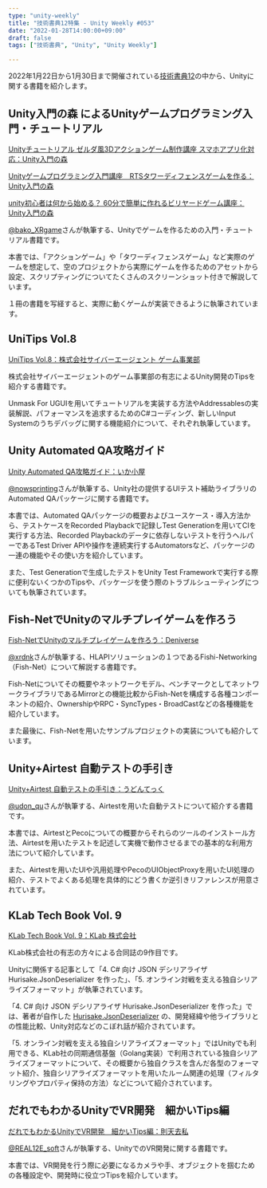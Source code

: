 ```yaml
---
type: "unity-weekly"
title: "技術書典12特集 - Unity Weekly #053"
date: "2022-01-28T14:00:00+09:00"
draft: false
tags: ["技術書典", "Unity", "Unity Weekly"]

---
```


2022年1月22日から1月30日まで開催されている[技術書典12](https://techbookfest.org/event/tbf12/market)の中から、Unityに関する書籍を紹介します。

## Unity入門の森 によるUnityゲームプログラミング入門・チュートリアル

[Unityチュートリアル ゼルダ風3Dアクションゲーム制作講座 スマホアプリ化対応：Unity入門の森](https://techbookfest.org/product/5403766700376064?productVariantID=5543603587776512)

[Unityゲームプログラミング入門講座　RTSタワーディフェンスゲームを作る：Unity入門の森](https://techbookfest.org/product/5840426563010560?productVariantID=6339089445945344)

[unity初心者は何から始める？ 60分で簡単に作れるビリヤードゲーム講座：Unity入門の森](https://techbookfest.org/product/6013132298256384?productVariantID=5285544168783872)

[@bako_XRgame](https://twitter.com/bako_XRgame)さんが執筆する、Unityでゲームを作るための入門・チュートリアル書籍です。

本書では、「アクションゲーム」や「タワーディフェンスゲーム」など実際のゲームを想定して、空のプロジェクトから実際にゲームを作るためのアセットから設定、スクリプティングについてたくさんのスクリーンショット付きで解説しています。

１冊の書籍を写経すると、実際に動くゲームが実装できるように執筆されています。

## UniTips Vol.8

[UniTips Vol.8：株式会社サイバーエージェント ゲーム事業部](https://techbookfest.org/product/6397159014400000?productVariantID=5969481874538496)

株式会社サイバーエージェントのゲーム事業部の有志によるUnity開発のTipsを紹介する書籍です。

Unmask For UGUIを用いてチュートリアルを実装する方法やAddressablesの実装解説、パフォーマンスを追求するためのC#コーディング、新しいInput Systemのうちデバッグに関する機能紹介について、それぞれ執筆しています。

## Unity Automated QA攻略ガイド

[Unity Automated QA攻略ガイド：いか小屋](https://techbookfest.org/product/5755610421264384?productVariantID=6085726238146560)

[@nowsprinting](https://twitter.com/nowsprinting)さんが執筆する、Unity社の提供するUIテスト補助ライブラリのAutomated QAパッケージに関する書籍です。

本書では、Automated QAパッケージの概要およびユースケース・導入方法から、テストケースをRecorded Playbackで記録しTest Generationを用いてCIを実行する方法、Recorded Playbackのデータに依存しないテストを行うヘルパーであるTest Driver APIや操作を連続実行するAutomatorsなど、パッケージの一連の機能やその使い方を紹介しています。

また、Test Generationで生成したテストをUnity Test Frameworkで実行する際に便利ないくつかのTipsや、パッケージを使う際のトラブルシューティングについても執筆されています。

## Fish-NetでUnityのマルチプレイゲームを作ろう

[Fish-NetでUnityのマルチプレイゲームを作ろう：Deniverse](https://techbookfest.org/product/5978890134618112?productVariantID=4758962924683264)

[@xrdnk](https://twitter.com/xrdnk)さんが執筆する、HLAPIソリューションの１つであるFishi-Networking（Fish-Net）について解説する書籍です。

Fish-Netについてその概要やネットワークモデル、ベンチマークとしてネットワークライブラリであるMirrorとの機能比較からFish-Netを構成する各種コンポーネントの紹介、OwnershipやRPC・SyncTypes・BroadCastなどの各種機能を紹介しています。

また最後に、Fish-Netを用いたサンプルプロジェクトの実装についても紹介しています。

## Unity+Airtest 自動テストの手引き

[Unity+Airtest 自動テストの手引き：うどんてっく](https://techbookfest.org/product/4852781988970496?productVariantID=6226799438594048)

[@udon_qu](https://twitter.com/udon_qu)さんが執筆する、Airtestを用いた自動テストについて紹介する書籍です。

本書では、AirtestとPecoについての概要からそれらのツールのインストール方法、Airtestを用いたテストを記述して実機で動作させるまでの基本的な利用方法について紹介しています。

また、Airtestを用いたUIや汎用処理やPecoのUIObjectProxyを用いたUI処理の紹介、テストでよくある処理を具体的にどう書くか逆引きリファレンスが用意されています。

## KLab Tech Book Vol. 9

[KLab Tech Book Vol. 9：KLab 株式会社](https://techbookfest.org/product/6349425553178624?productVariantID=6307395993075712)

KLab株式会社の有志の方々による合同誌の9作目です。

Unityに関係する記事として「4. C# 向け JSON デシリアライザ Hurisake.JsonDeserializer を作った」、「5. オンライン対戦を支える独自シリアライズフォーマット」が執筆されています。

「4. C# 向け JSON デシリアライザ Hurisake.JsonDeserializer を作った」では、著者が自作した [Hurisake.JsonDeserializer](https://github.com/hasipon/Hurisake.JsonDeserializer) の、開発経緯や他ライブラリとの性能比較、Unity対応などのこぼれ話が紹介されています。

「5. オンライン対戦を支える独自シリアライズフォーマット」ではUnityでも利用できる、KLab社の同期通信基盤（Golang実装）で利用されている独自シリアライズフォーマットについて、その概要から独自クラスを含んだ各型のフォーマット紹介、独自シリアライズフォーマットを用いたルーム関連の処理（フィルタリングやプロパティ保持の方法）などについて紹介されています。

## だれでもわかるUnityでVR開発　細かいTips編

[だれでもわかるUnityでVR開発　細かいTips編：則天去私](https://techbookfest.org/product/6549353999106048?productVariantID=5097261795115008)

[@REAL12E_soft](https://twitter.com/REAL12E_soft)さんが執筆する、UnityでのVR開発に関する書籍です。

本書では、VR開発を行う際に必要になるカメラや手、オブジェクトを掴むための各種設定や、開発時に役立つTipsを紹介しています。